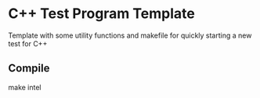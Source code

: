 # C++ Test Program Template

Template with some utility functions and makefile for quickly starting a new test for C++

## Compile

make intel
